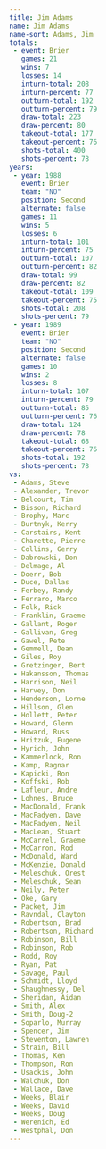 ```yaml
---
title: Jim Adams
name: Jim Adams
name-sort: Adams, Jim
totals:
 - event: Brier
   games: 21
   wins: 7
   losses: 14
   inturn-total: 208
   inturn-percent: 77
   outturn-total: 192
   outturn-percent: 79
   draw-total: 223
   draw-percent: 80
   takeout-total: 177
   takeout-percent: 76
   shots-total: 400
   shots-percent: 78
years:
 - year: 1988
   event: Brier
   team: "NO"
   position: Second
   alternate: false
   games: 11
   wins: 5
   losses: 6
   inturn-total: 101
   inturn-percent: 75
   outturn-total: 107
   outturn-percent: 82
   draw-total: 99
   draw-percent: 82
   takeout-total: 109
   takeout-percent: 75
   shots-total: 208
   shots-percent: 79
 - year: 1989
   event: Brier
   team: "NO"
   position: Second
   alternate: false
   games: 10
   wins: 2
   losses: 8
   inturn-total: 107
   inturn-percent: 79
   outturn-total: 85
   outturn-percent: 76
   draw-total: 124
   draw-percent: 78
   takeout-total: 68
   takeout-percent: 76
   shots-total: 192
   shots-percent: 78
vs:
 - Adams, Steve
 - Alexander, Trevor
 - Belcourt, Tim
 - Bisson, Richard
 - Brophy, Marc
 - Burtnyk, Kerry
 - Carstairs, Kent
 - Charette, Pierre
 - Collins, Gerry
 - Dabrowski, Don
 - Delmage, Al
 - Doerr, Bob
 - Duce, Dallas
 - Ferbey, Randy
 - Ferraro, Marco
 - Folk, Rick
 - Franklin, Graeme
 - Gallant, Roger
 - Gallivan, Greg
 - Gawel, Pete
 - Gemmell, Dean
 - Giles, Roy
 - Gretzinger, Bert
 - Hakansson, Thomas
 - Harrison, Neil
 - Harvey, Don
 - Henderson, Lorne
 - Hillson, Glen
 - Hollett, Peter
 - Howard, Glenn
 - Howard, Russ
 - Hritzuk, Eugene
 - Hyrich, John
 - Kammerlock, Ron
 - Kamp, Ragnar
 - Kapicki, Ron
 - Koffski, Rob
 - Lafleur, Andre
 - Lohnes, Bruce
 - MacDonald, Frank
 - MacFadyen, Dave
 - MacFadyen, Neil
 - MacLean, Stuart
 - McCarrel, Graeme
 - McCarron, Rod
 - McDonald, Ward
 - McKenzie, Donald
 - Meleschuk, Orest
 - Meleschuk, Sean
 - Neily, Peter
 - Oke, Gary
 - Packet, Jim
 - Ravndal, Clayton
 - Robertson, Brad
 - Robertson, Richard
 - Robinson, Bill
 - Robinson, Rob
 - Rodd, Roy
 - Ryan, Pat
 - Savage, Paul
 - Schmidt, Lloyd
 - Shaughnessy, Del
 - Sheridan, Aidan
 - Smith, Alex
 - Smith, Doug-2
 - Soparlo, Murray
 - Spencer, Jim
 - Steventon, Lawren
 - Strain, Bill
 - Thomas, Ken
 - Thompson, Ron
 - Usackis, John
 - Walchuk, Don
 - Wallace, Dave
 - Weeks, Blair
 - Weeks, David
 - Weeks, Doug
 - Werenich, Ed
 - Westphal, Don
---
```

